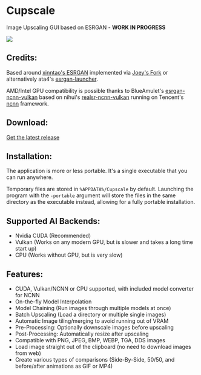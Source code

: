 # Cupscale
Image Upscaling GUI based on ESRGAN - **WORK IN PROGRESS**

![](https://i.imgur.com/tIRI1MO.png)

## Credits:

Based around [xinntao's ESRGAN](https://github.com/xinntao/ESRGAN) implemented via [Joey's Fork](https://github.com/JoeyBallentine/ESRGAN) or alternatively ata4's [esrgan-launcher](https://github.com/ata4/esrgan-launcher).

AMD/Intel GPU compatibility is possible thanks to BlueAmulet's [esrgan-ncnn-vulkan](https://github.com/BlueAmulet/realsr-ncnn-vulkan) based on nihui's [realsr-ncnn-vulkan](https://github.com/nihui/realsr-ncnn-vulkan) running on Tencent's [ncnn](https://github.com/Tencent/ncnn) framework.

## Download:

[Get the latest release](https://github.com/n00mkrad/cupscale/releases)

## Installation:

The application is more or less portable. It's a single executable that you can run anywhere.

Temporary files are stored in `%APPDATA%/Cupscale` by default. Launching the program with the `-portable` argument will store the files in the same directory as the executable instead, allowing for a fully portable installation.

## Supported AI Backends:

- Nvidia CUDA (Recommended)
- Vulkan (Works on any modern GPU, but is slower and takes a long time start up)
- CPU (Works without GPU, but is very slow)

## Features:

- CUDA, Vulkan/NCNN or CPU supported, with included model converter for NCNN
- On-the-fly Model Interpolation
- Model Chaining (Run images through multiple models at once)
- Batch Upscaling (Load a directory or multiple single images)
- Automatic Image tiling/merging to avoid running out of VRAM
- Pre-Processing: Optionally downscale images before upscaling
- Post-Processing: Automatically resize after upscaling
- Compatible with PNG, JPEG, BMP, WEBP, TGA, DDS images
- Load image straight out of the clipboard (no need to download images from web)
- Create various types of comparisons (Side-By-Side, 50/50, and before/after animations as GIF or MP4)
